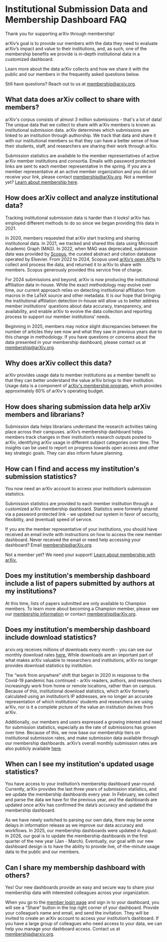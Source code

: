 # Institutional Submission Data and Membership Dashboard FAQ

Thank you for supporting arXiv through membership!

arXiv’s goal is to provide our members with the data they need to evaluate arXiv’s impact and value to their institutions, and, as such, one of the membership benefits we provide is in-depth institutional data in a customized dashboard.

Learn more about the data arXiv collects and how we share it with the public and our members in the frequently asked questions below.

Still have questions? Reach out to us at [membership@arxiv.org](mailto:membership@arxiv.org).

## What data does arXiv collect to share with members?

arXiv's corpus consists of almost 3 million submissions - that's a lot of data! The unique data that we collect to share with arXiv members is known as institutional submission data. arXiv determines which submissions are linked to an institution through authorship. We track that data and share it with our institutional members so that they can have a better sense of how their students, staff, and researchers are sharing their work through arXiv.

Submission statistics are available to the member representatives of active arXiv member institutions and consortia. Emails with password protected links are sent to each member representative in the spring. If you are a member representative at an active member organization and you did not receive your link, please contact [membership@arXiv.org](mailto:membership@arXiv.org). Not a member yet? [Learn about membership here](https://info.arxiv.org/about/membership.html).


## How does arXiv collect and analyze institutional data?

Tracking institutional submission data is harder than it looks! arXiv has employed different methods to do so since we began providing this data in 2021.

In 2020, members requested that arXiv start tracking and sharing institutional data. In 2021, we tracked and shared this data using Microsoft Academic Graph (MAG). In 2022, when MAG was deprecated, submission data was provided by  [Scopus](https://www.elsevier.com/solutions/scopus), the curated abstract and citation database operated by Elsevier. From 2022 to 2024, Scopus used [arXiv’s open APIs](https://info.arxiv.org/help/api/index.html) to collect and process the data, and returned it to arXiv to share with members. Scopus generously provided this service free of charge.

For 2024 submissions and beyond, arXiv is now producing the institutional affiliation data in-house. While the exact methodology may evolve over time, our current approach relies on detecting institutional affiliation from macros in the LaTeX source and other metadata. It is our hope that bringing the institutional affiliation detection in-house will allow us to better address member institutions' questions about data accuracy, transparency, and availability, and enable arXiv to evolve the data collection and reporting process to support our member institutions' needs.

Beginning in 2025, members may notice slight discrepancies between the number of articles they see now and what they saw in previous years due to this change in methodology. If you have questions or concerns about the data presented in your membership dashboard, please contact us at [membership@arXiv.org](mailto:membership@arXiv.org).


## Why does arXiv collect this data?

arXiv provides usage data to member institutions as a member benefit so that they can better understand the value arXiv brings to their institution. Usage data is a component of [arXiv's membership program](https://info.arxiv.org/about/membership.html), which provides approximately 60% of arXiv's operating budget.


## How does sharing submission data help arXiv members and librarians?


Submission data helps librarians understand the research activities taking place across their campuses. arXiv’s membership dashboard helps members track changes in their institution’s research outputs posted to arXiv, identifying arXiv usage in different subject categories over time. The insights can be used to report on progress towards open access and other key strategic goals. They can also inform future planning.


## How can I find and access my institution's submission statistics?

You now need an arXiv account to access your institution’s submission statistics.

Submission statistics are provided to each member institution through a customized arXiv membership dashboard. Statistics were formerly shared via a password protected link - we updated our system in favor of security, flexibility, and (eventual) speed of service.

If you are the member representative of your institutions, you should have received an email invite with instructions on how to access the new member dashboard. Never received the email or need help accessing your dashboard? Email [membership@arXiv.org](mailto:membership@arXiv.org).

Not a member yet? We need your support! [Learn about membership with arXiv.](https://info.arxiv.org/about/membership.html)


## Does my institution's membership dashboard include a list of papers submitted by authors at my institutions?


At this time, lists of papers submitted are only available to Champion members. To learn more about becoming a Champion member, please see our [membership information](https://info.arxiv.org/about/membership.html) or contact membership@arXiv.org.


## Does my institution's membership dashboard include download statistics?


arxiv.org receives millions of downloads every month - you can see our monthly download rates [here.](https://arxiv.org/stats/monthly_downloads) While downloads are an important part of what makes arXiv valuable to researchers and institutions, arXiv no longer provides download statistics by institution. 

The “work from anywhere” shift that began in 2020 in response to the Covid-19 pandemic has continued - arXiv readers, authors, and researchers increasingly work from home or remote locations, rather than on campus. Because of this, institutional download statistics, which arXiv formerly calculated using an institution’s IP addresses, are no longer an accurate representation of which institutions’ students and researchers are using arXiv, nor is it a complete picture of the value an institution derives from arXiv.

Additionally, our members and users expressed a growing interest and need for submission statistics, especially as the rate of submissions has grown over time. Because of this, we now base our membership tiers on institutional submission rates, and make submission data available through our membership dashboards. arXiv’s overall monthly submission rates are also publicly available [here](https://arxiv.org/stats/monthly_submissions).


## When can I see my institution's updated usage statistics?


You have access to your institution’s membership dashboard year-round. Currently, arXiv provides the last three years of submission statistics, and we update the membership dashboards every year. In February, we collect and parse the data we have for the previous year, and the dashboards are updated once arXiv has confirmed the data’s accuracy and updated the membership dashboard.

As we have newly switched to parsing our own data, there may be some delays in information release as we improve our data accuracy and workflows. In 2025, our membership dashboards were updated in August. In 2026, our goal is to update the membership dashboards in the first quarter of the new year (Jan - March). Eventually, our goal with our new dashboard design is to have the ability to provide live, of-the-minute usage data to the public and our members.


## Can I share my membership dashboard with others?


Yes! Our new dashboards provide an easy and secure way to share your membership data with interested colleagues across your organization.

When you go to the [member login page](https://members.arxiv.org) and sign in to your dashboard, you will see a “Share” button in the top right corner of your dashboard. Provide your colleague’s name and email, and send the invitation. They will be invited to create an arXiv account to access your institution’s dashboard. If you have a large group of colleagues who need access to your data, we can help you manage your dashboard access. Contact us at membership@arxiv.org.

